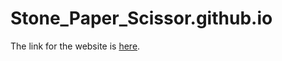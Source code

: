 # Stone_Paper_Scissor.github.io
The link for the website is [here](https://yashmangal05.github.io/Stone_Paper_Scissor.github.io/).
